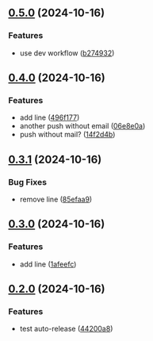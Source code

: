 ## [0.5.0](https://github.com/baumrock/releases-test/compare/v0.4.0...v0.5.0) (2024-10-16)


### Features

* use dev workflow ([b274932](https://github.com/baumrock/releases-test/commit/b274932b7c6732a847c8f43b85d0f2d27890b76b))

## [0.4.0](https://github.com/baumrock/releases-test/compare/v0.3.1...v0.4.0) (2024-10-16)


### Features

* add line ([496f177](https://github.com/baumrock/releases-test/commit/496f177ce8993227990c0c0ea185677ab8edd340))
* another push without email ([06e8e0a](https://github.com/baumrock/releases-test/commit/06e8e0adaaf40684b84f054c5ef1349628ac8168))
* push without mail? ([14f2d4b](https://github.com/baumrock/releases-test/commit/14f2d4b87fa2c3e3c86276c9148b78a61e77a4b4))

## [0.3.1](https://github.com/baumrock/releases-test/compare/v0.3.0...v0.3.1) (2024-10-16)


### Bug Fixes

* remove line ([85efaa9](https://github.com/baumrock/releases-test/commit/85efaa9267d624774d188ee2a963eb9de78e0fea))

## [0.3.0](https://github.com/baumrock/releases-test/compare/v0.2.0...v0.3.0) (2024-10-16)


### Features

* add line ([1afeefc](https://github.com/baumrock/releases-test/commit/1afeefcaf25e6e49a515243c48c2cdb0cd6d3558))

## [0.2.0](https://github.com/baumrock/releases-test/compare/v0.1.1...v0.2.0) (2024-10-16)


### Features

* test auto-release ([44200a8](https://github.com/baumrock/releases-test/commit/44200a8a8f687d946ebf209d1dba841a3e3066a4))

